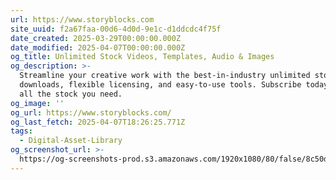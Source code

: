```yaml
---
url: https://www.storyblocks.com
site_uuid: f2a67faa-00d6-4d0d-9e1c-d1ddcdc4f75f
date_created: 2025-03-29T00:00:00.000Z
date_modified: 2025-04-07T00:00:00.000Z
og_title: Unlimited Stock Videos, Templates, Audio & Images
og_description: >-
  Streamline your creative work with the best-in-industry unlimited stock
  downloads, flexible licensing, and easy-to-use tools. Subscribe today and get
  all the stock you need.
og_image: ''
og_url: https://www.storyblocks.com/
og_last_fetch: 2025-04-07T18:26:25.771Z
tags:
  - Digital-Asset-Library
og_screenshot_url: >-
  https://og-screenshots-prod.s3.amazonaws.com/1920x1080/80/false/8c50d1119fa171a1d6a4efc5736a20ace3077cf61b5627706b9c8e9ed7bd8116.jpeg
---
```


